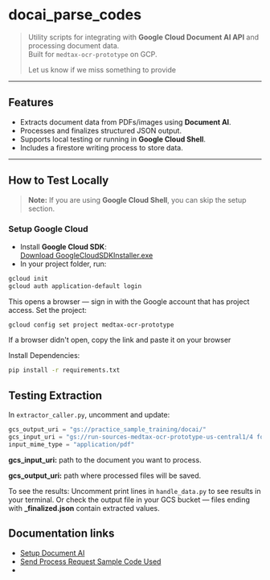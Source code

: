 
#  docai_parse_codes

> Utility scripts for integrating with **Google Cloud Document AI API** and processing document data.  
> Built for `medtax-ocr-prototype` on GCP.
> 
> Let us know if we miss something to provide
---

##  Features
- Extracts document data from PDFs/images using **Document AI**.
- Processes and finalizes structured JSON output.
- Supports local testing or running in **Google Cloud Shell**.
- Includes a firestore writing process to store data.

---

##  How to Test Locally

> **Note:** If you are using **Google Cloud Shell**, you can skip the setup section.

### Setup Google Cloud
- Install **Google Cloud SDK**:  
  [Download GoogleCloudSDKInstaller.exe](https://dl.google.com/dl/cloudsdk/channels/rapid/GoogleCloudSDKInstaller.exe)
- In your project folder, run:
```bash
gcloud init
gcloud auth application-default login
```

This opens a browser — sign in with the Google account that has project access.
  Set the project:
```bash
gcloud config set project medtax-ocr-prototype
```
If a browser didn't open, copy the link and paste it on your browser

Install Dependencies:
```bash
pip install -r requirements.txt
```

## Testing Extraction
In `extractor_caller.py`, uncomment and update:
```python
gcs_output_uri = "gs://practice_sample_training/docai/"
gcs_input_uri = "gs://run-sources-medtax-ocr-prototype-us-central1/4 form 2307 pictures.pdf"
input_mime_type = "application/pdf"
```

**gcs_input_uri:** path to the document you want to process.

**gcs_output_uri:** path where processed files will be saved.

To see the results:
  Uncomment print lines in `handle_data.py` to see results in your terminal.
  Or check the output file in your GCS bucket — files ending with **_finalized.json** contain extracted values.





## Documentation links
- [Setup Document AI](https://cloud.google.com/document-ai/docs/setup)
- [Send Process Request Sample Code Used](https://cloud.google.com/document-ai/docs/send-request#batch-process)
- 
